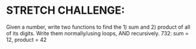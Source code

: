 # STRETCH CHALLENGE:
Given a number, write two functions to find the 1) sum and 2) product of all of its digits. Write them normally/using loops, AND recursively.
732: sum = 12, product = 42